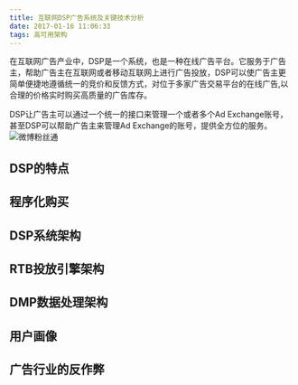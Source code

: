 ```yaml
---
title: 互联网DSP广告系统及关键技术分析
date: 2017-01-16 11:06:33
tags: 高可用架构
---
```

在互联网广告产业中，DSP是一个系统，也是一种在线广告平台。它服务于广告主，帮助广告主在互联网或者移动互联网上进行广告投放，DSP可以使广告主更简单便捷地遵循统一的竞价和反馈方式，对位于多家广告交易平台的在线广告,以合理的价格实时购买高质量的广告库存。

DSP让广告主可以通过一个统一的接口来管理一个或者多个Ad Exchange账号，甚至DSP可以帮助广告主来管理Ad Exchange的账号，提供全方位的服务。
![微博粉丝通](http://wx1.sinaimg.cn/mw1024/78d85414ly1flvx60fs44j21is0skhdt.jpg "图1  DSP平台")
<!-- more -->
## DSP的特点

## 程序化购买

## DSP系统架构

## RTB投放引擎架构

## DMP数据处理架构

## 用户画像

## 广告行业的反作弊